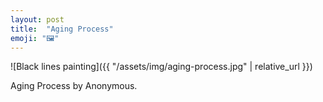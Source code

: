 ```yaml
---
layout: post
title:  "Aging Process"
emoji: "🖼️"
---
```


![Black lines painting]({{ "/assets/img/aging-process.jpg" | relative_url }})

Aging Process by Anonymous.